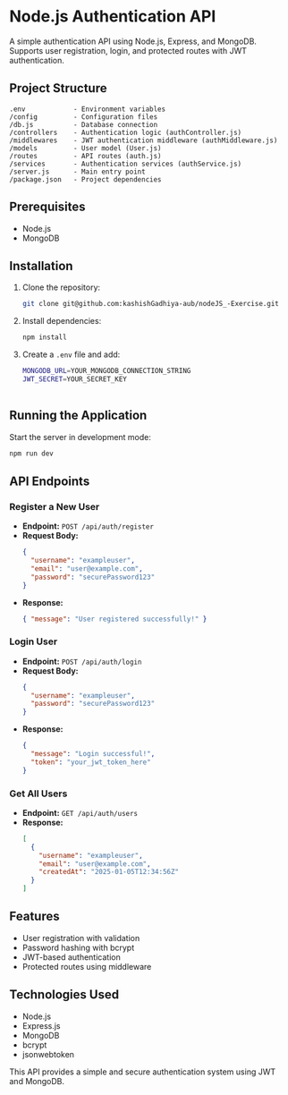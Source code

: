 # Node.js Authentication API  

A simple authentication API using Node.js, Express, and MongoDB. Supports user registration, login, and protected routes with JWT authentication.  

## Project Structure  

```
.env            - Environment variables  
/config         - Configuration files  
/db.js          - Database connection  
/controllers    - Authentication logic (authController.js)  
/middlewares    - JWT authentication middleware (authMiddleware.js)  
/models         - User model (User.js)  
/routes         - API routes (auth.js)  
/services       - Authentication services (authService.js)  
/server.js      - Main entry point  
/package.json   - Project dependencies  
```

## Prerequisites  

- Node.js  
- MongoDB  

## Installation  

1. Clone the repository:  
   ```sh
   git clone git@github.com:kashishGadhiya-aub/nodeJS_-Exercise.git
   ```
2. Install dependencies:  
   ```sh
   npm install
   ```
3. Create a `.env` file and add:  
   ```sh
   MONGODB_URL=YOUR_MONGODB_CONNECTION_STRING  
   JWT_SECRET=YOUR_SECRET_KEY  
    
   ```

## Running the Application  

Start the server in development mode:  
```sh
npm run dev
```

## API Endpoints  

### Register a New User  
- **Endpoint:** `POST /api/auth/register`  
- **Request Body:**  
  ```json
  {
    "username": "exampleuser",
    "email": "user@example.com",
    "password": "securePassword123"
  }
  ```
- **Response:**  
  ```json
  { "message": "User registered successfully!" }
  ```

### Login User  
- **Endpoint:** `POST /api/auth/login`  
- **Request Body:**  
  ```json
  {
    "username": "exampleuser",
    "password": "securePassword123"
  }
  ```
- **Response:**  
  ```json
  {
    "message": "Login successful!",
    "token": "your_jwt_token_here"
  }
  ```

### Get All Users 
- **Endpoint:** `GET /api/auth/users`  
- **Response:**  
  ```json
  [
    {
      "username": "exampleuser",
      "email": "user@example.com",
      "createdAt": "2025-01-05T12:34:56Z"
    }
  ]
  ```

## Features  

- User registration with validation  
- Password hashing with bcrypt  
- JWT-based authentication  
- Protected routes using middleware  

## Technologies Used  

- Node.js  
- Express.js  
- MongoDB  
- bcrypt  
- jsonwebtoken  

This API provides a simple and secure authentication system using JWT and MongoDB.